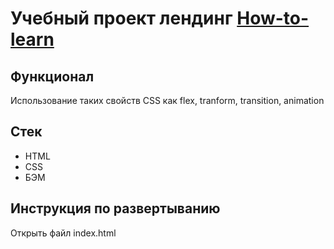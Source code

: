 # Учебный проект лендинг [How-to-learn](https://maxi-mini.github.io/how-to-learn/)
## Функционал
Использование таких свойств CSS как flex, tranform, transition, animation
## Стек
- HTML
- CSS
- БЭМ
## Инструкция по развертыванию
Открыть файл index.html
